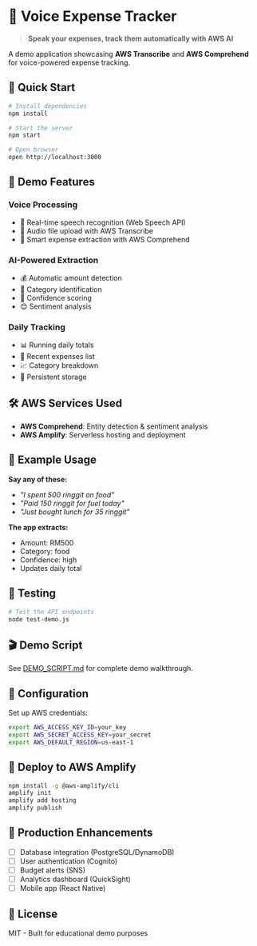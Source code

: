 # 🎤 Voice Expense Tracker

> **Speak your expenses, track them automatically with AWS AI**

A demo application showcasing **AWS Transcribe** and **AWS Comprehend** for voice-powered expense tracking.

## 🚀 Quick Start

```bash
# Install dependencies
npm install

# Start the server
npm start

# Open browser
open http://localhost:3000
```

## 🎯 Demo Features

### **Voice Processing**
- 🎤 Real-time speech recognition (Web Speech API)
- 📁 Audio file upload with AWS Transcribe
- 🧠 Smart expense extraction with AWS Comprehend

### **AI-Powered Extraction**
- 💰 Automatic amount detection
- 📂 Category identification
- 🎯 Confidence scoring
- 😊 Sentiment analysis

### **Daily Tracking**
- 📊 Running daily totals
- 📝 Recent expenses list
- 📈 Category breakdown
- 💾 Persistent storage

## 🛠️ AWS Services Used

- **AWS Comprehend**: Entity detection & sentiment analysis
- **AWS Amplify**: Serverless hosting and deployment

## 📝 Example Usage

**Say any of these:**
- *"I spent 500 ringgit on food"*
- *"Paid 150 ringgit for fuel today"*
- *"Just bought lunch for 35 ringgit"*

**The app extracts:**
- Amount: RM500
- Category: food
- Confidence: high
- Updates daily total

## 🧪 Testing

```bash
# Test the API endpoints
node test-demo.js
```

## 🎬 Demo Script

See [DEMO_SCRIPT.md](./DEMO_SCRIPT.md) for complete demo walkthrough.

## 🔧 Configuration

Set up AWS credentials:
```bash
export AWS_ACCESS_KEY_ID=your_key
export AWS_SECRET_ACCESS_KEY=your_secret
export AWS_DEFAULT_REGION=us-east-1
```

## 🚀 Deploy to AWS Amplify

```bash
npm install -g @aws-amplify/cli
amplify init
amplify add hosting
amplify publish
```

## 🚀 Production Enhancements

- [ ] Database integration (PostgreSQL/DynamoDB)
- [ ] User authentication (Cognito)
- [ ] Budget alerts (SNS)
- [ ] Analytics dashboard (QuickSight)
- [ ] Mobile app (React Native)

## 📄 License

MIT - Built for educational demo purposes
